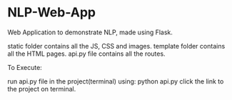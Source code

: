 # NLP-Web-App
Web Application to demonstrate NLP, made using Flask.

static folder contains all the JS, CSS and images.
template folder contains all the HTML pages.
api.py file contains all the routes.

To Execute:

run api.py file in the project(terminal) using:
python api.py
click the link to the project on terminal.

